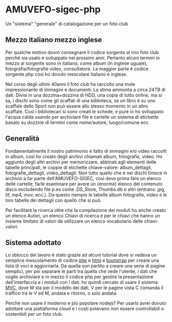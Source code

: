 # AMUVEFO-sigec-php

Un "sistema" "generale" di catalogazione per un foto club

## Mezzo italiano mezzo inglese

Per qualche motivo dovrò consegnare il codice sorgente
al mio foto club perché sia usato e sviluppato nei
prossimi anni. Pertanto alcuni termini in mezzo al sorgente
sono in italiano, come album (in inglese uguale), fotografia/fotografie
video, consultatore.
La maggior parte è codice sorgente php così ho dovuto
mescolare italiano e inglese.

Nel corso degli ultimi 40anni il foto club ha raccolto
una mole impressionante di immagini e documenti. La stima
ammonta a circa 24TB di dati. Divisi in una dozzina+dozzina di HDD,
una copia di tutto online, ma si sa, i dischi sono come gli scaffali
di una biblioteca, se un libro è su uno scaffale dello Sport
non può essere allo stesso momento in un altro scaffale.
Così i bibliotecari si sono creati le schede, e pure io ho
sviluppato l'acqua calda usando per archiviare file e cartelle
un sistema di etichette basato su dozzine di termini come
nome/autore, luogo/comune ecc.

## Generalità

Fondamentalmente il nostro patrimonio è fatto di immagini e/o video
raccolti in album, così ho creato degli archivi chiamati album,
fotografie, video. Ho aggiunto degli altri archivi per memorizzare,
abbinati agli elementi delle tabelle principali, le coppie di etichette
chiave-valore: album_dettagli, fotografie_dettagli, video_dettagli.
Non tutto quello che è nei dischi finisce in archivio a far parte
dell'AMUVEFO-SIGEC, così devo prima fare un elenco delle cartelle,
farle esaminare per avere un (enorme) elenco del contenuto disco
escludendo file p.es come .DS_Store, Thumbs.db e altri (entrano: jpg,
tif, mp4, mov, ecc.). Da questo riempio le tabelle album fotografie,
video e le loro tabelle dei dettagli con quello che si può.

Per facilitare la ricerca oltre che la compilazione dei moduli
ho anche creato un elenco Autori, un elenco Chiavi di ricerca e
per le chiavi che hanno un insieme limitato di valori da utilizzare
un elenco vocabolario delle chiavi-valori.

## Sistema adottato

Lo sblocco del lavoro è stato grazie ad alcuni tutorial
dove si vedeva un semplice mescolamento 
di codice [php](https://www.php.net) 
e [html](https://it.wikipedia.org/wiki/HTML) 
e [bootstrap](https://getbootstrap.com)
per creare una lista di voci e aggiornarla. Da quella son partito a
creare una serie di pagine semplici, per poi separare le parti tra
quella che vede l'utente, i dati che voglio archiviare e in mezzo
il codice php per gestire la presentazione dell'interfaccia e
i moduli con i dati. ho quindi cercato di usare il 
sistema [MVC](https://it.wikipedia.org/wiki/Model-view-controller),
dove 
M sta per il modello dei dati, 
V per le pagine vista
C comanda il traffico tra le V ed M, andata e ritorno, o solo andata.

Perché non usare il moderno e più popolare nodejs? Per usarlo
avrei dovuto adottare una piattaforma cloud e i costi potevano
non essere controllabili o sostenibili per un foto club.
